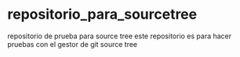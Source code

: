 # repositorio_para_sourcetree
repositorio de prueba para source tree
este repositorio es para hacer pruebas con el gestor de git source tree

